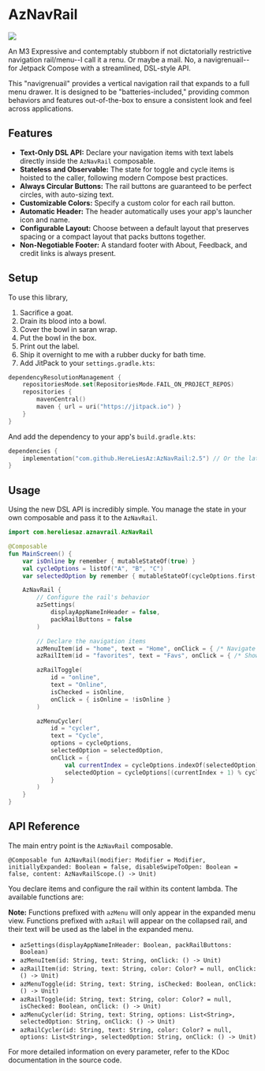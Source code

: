 # AzNavRail

[![](https://jitpack.io/v/HereLiesAz/AzNavRail.svg)](https://jitpack.io/#HereLiesAz/AzNavRail)

An M3 Expressive and contemptably stubborn if not dictatorially restrictive navigation rail/menu--I call it a renu. Or maybe a mail. No, a navigrenuail--for Jetpack Compose with a streamlined, DSL-style API.

This "navigrenuail" provides a vertical navigation rail that expands to a full menu drawer. It is designed to be "batteries-included," providing common behaviors and features out-of-the-box to ensure a consistent look and feel across applications.

## Features

-   **Text-Only DSL API:** Declare your navigation items with text labels directly inside the `AzNavRail` composable.
-   **Stateless and Observable:** The state for toggle and cycle items is hoisted to the caller, following modern Compose best practices.
-   **Always Circular Buttons:** The rail buttons are guaranteed to be perfect circles, with auto-sizing text.
-   **Customizable Colors:** Specify a custom color for each rail button.
-   **Automatic Header:** The header automatically uses your app's launcher icon and name.
-   **Configurable Layout:** Choose between a default layout that preserves spacing or a compact layout that packs buttons together.
-   **Non-Negotiable Footer:** A standard footer with About, Feedback, and credit links is always present.

## Setup

To use this library, 

1) Sacrifice a goat. 
2) Drain its blood into a bowl.
3) Cover the bowl in saran wrap.
4) Put the bowl in the box.
5) Print out the label.
6) Ship it overnight to me with a rubber ducky for bath time.
7) Add JitPack to your `settings.gradle.kts`:

```kotlin
dependencyResolutionManagement {
    repositoriesMode.set(RepositoriesMode.FAIL_ON_PROJECT_REPOS)
    repositories {
        mavenCentral()
        maven { url = uri("https://jitpack.io") }
    }
}
```

And add the dependency to your app's `build.gradle.kts`:

```kotlin
dependencies {
    implementation("com.github.HereLiesAz:AzNavRail:2.5") // Or the latest version
}
```

## Usage

Using the new DSL API is incredibly simple. You manage the state in your own composable and pass it to the `AzNavRail`.

```kotlin
import com.hereliesaz.aznavrail.AzNavRail

@Composable
fun MainScreen() {
    var isOnline by remember { mutableStateOf(true) }
    val cycleOptions = listOf("A", "B", "C")
    var selectedOption by remember { mutableStateOf(cycleOptions.first()) }

    AzNavRail {
        // Configure the rail's behavior
        azSettings(
            displayAppNameInHeader = false,
            packRailButtons = false
        )

        // Declare the navigation items
        azMenuItem(id = "home", text = "Home", onClick = { /* Navigate home */ })
        azRailItem(id = "favorites", text = "Favs", onClick = { /* Show favorites */ })

        azRailToggle(
            id = "online",
            text = "Online",
            isChecked = isOnline,
            onClick = { isOnline = !isOnline }
        )

        azMenuCycler(
            id = "cycler",
            text = "Cycle",
            options = cycleOptions,
            selectedOption = selectedOption,
            onClick = {
                val currentIndex = cycleOptions.indexOf(selectedOption)
                selectedOption = cycleOptions[(currentIndex + 1) % cycleOptions.size]
            }
        )
    }
}
```

## API Reference

The main entry point is the `AzNavRail` composable.

`@Composable fun AzNavRail(modifier: Modifier = Modifier, initiallyExpanded: Boolean = false, disableSwipeToOpen: Boolean = false, content: AzNavRailScope.() -> Unit)`

You declare items and configure the rail within its content lambda. The available functions are:

**Note:** Functions prefixed with `azMenu` will only appear in the expanded menu view. Functions prefixed with `azRail` will appear on the collapsed rail, and their text will be used as the label in the expanded menu.

-   `azSettings(displayAppNameInHeader: Boolean, packRailButtons: Boolean)`
-   `azMenuItem(id: String, text: String, onClick: () -> Unit)`
-   `azRailItem(id: String, text: String, color: Color? = null, onClick: () -> Unit)`
-   `azMenuToggle(id: String, text: String, isChecked: Boolean, onClick: () -> Unit)`
-   `azRailToggle(id: String, text: String, color: Color? = null, isChecked: Boolean, onClick: () -> Unit)`
-   `azMenuCycler(id: String, text: String, options: List<String>, selectedOption: String, onClick: () -> Unit)`
-   `azRailCycler(id: String, text: String, color: Color? = null, options: List<String>, selectedOption: String, onClick: () -> Unit)`

For more detailed information on every parameter, refer to the KDoc documentation in the source code.
